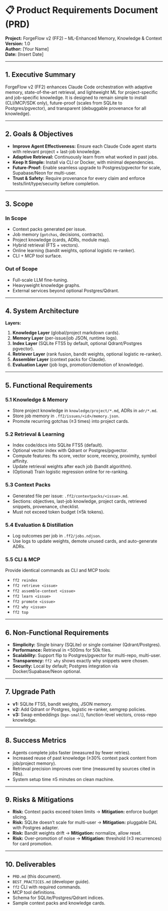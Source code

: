 # 📋 Product Requirements Document (PRD)
**Project:** ForgeFlow v2 (FF2) – ML-Enhanced Memory, Knowledge & Context  
**Version:** 1.0  
**Author:** [Your Name]  
**Date:** [Insert Date]

---

## 1. Executive Summary
ForgeFlow v2 (FF2) enhances Claude Code orchestration with adaptive memory, state-of-the-art retrieval, and lightweight ML for project-specific and job-specific knowledge. It is designed to remain simple to install (CLI/MCP/SDK only), future-proof (scales from SQLite to Postgres/pgvector), and transparent (debuggable provenance for all knowledge).

---

## 2. Goals & Objectives
- **Improve Agent Effectiveness:** Ensure each Claude Code agent starts with relevant project + last-job knowledge.  
- **Adaptive Retrieval:** Continuously learn from what worked in past jobs.  
- **Keep It Simple:** Install via CLI or Docker, with minimal dependencies.  
- **Future-Proof:** Enable seamless upgrade to Postgres/pgvector for scale, Supabase/Neon for multi-user.  
- **Trust & Safety:** Require provenance for every claim and enforce tests/lint/type/security before completion.  

---

## 3. Scope
### In Scope
- Context packs generated per issue.  
- Job memory (`gotchas`, decisions, contracts).  
- Project knowledge (cards, ADRs, module map).  
- Hybrid retrieval (FTS + vectors).  
- Online learning (bandit weights, optional logistic re-ranker).  
- CLI + MCP tool surface.  

### Out of Scope
- Full-scale LLM fine-tuning.  
- Heavyweight knowledge graphs.  
- External services beyond optional Postgres/Qdrant.  

---

## 4. System Architecture
**Layers:**
1. **Knowledge Layer** (global/project markdown cards).  
2. **Memory Layer** (per-issue/job JSON, runtime logs).  
3. **Index Layer** (SQLite FTS5 by default, optional Qdrant/Postgres pgvector).  
4. **Retriever Layer** (rank fusion, bandit weights, optional logistic re-ranker).  
5. **Assembler Layer** (context packs for Claude).  
6. **Evaluation Layer** (job logs, promotion/demotion of knowledge).  

---

## 5. Functional Requirements
### 5.1 Knowledge & Memory
- Store project knowledge in `knowledge/project/*.md`, ADRs in `adr/*.md`.  
- Store job memory in `.ff2/issues/<id>/memory.json`.  
- Promote recurring gotchas (≥3 times) into project cards.  

### 5.2 Retrieval & Learning
- Index code/docs into SQLite FTS5 (default).  
- Optional vector index with Qdrant or Postgres/pgvector.  
- Compute features: fts score, vector score, recency, proximity, symbol affinity.  
- Update retrieval weights after each job (bandit algorithm).  
- (Optional) Train logistic regression online for re-ranking.  

### 5.3 Context Packs
- Generated file per issue: `.ff2/contextpacks/<issue>.md`.  
- Sections: objectives, last-job knowledge, project cards, retrieved snippets, provenance, checklist.  
- Must not exceed token budget (≤5k tokens).  

### 5.4 Evaluation & Distillation
- Log outcomes per job in `.ff2/jobs.ndjson`.  
- Use logs to update weights, demote unused cards, and auto-generate ADRs.  

### 5.5 CLI & MCP
Provide identical commands as CLI and MCP tools:  
- `ff2 reindex`  
- `ff2 retrieve <issue>`  
- `ff2 assemble-context <issue>`  
- `ff2 learn <issue>`  
- `ff2 promote <issue>`  
- `ff2 why <issue>`  
- `ff2 top`  

---

## 6. Non-Functional Requirements
- **Simplicity:** Single binary (SQLite) or single container (Qdrant/Postgres).  
- **Performance:** Retrieval in <500ms for 50k files.  
- **Scalability:** Support flip to Postgres/pgvector for multi-repo, multi-user.  
- **Transparency:** `ff2 why` shows exactly why snippets were chosen.  
- **Security:** Local by default; Postgres integration via Docker/Supabase/Neon optional.  

---

## 7. Upgrade Path
- **v1:** SQLite FTS5, bandit weights, JSON memory.  
- **v2:** Add Qdrant or Postgres, logistic re-ranker, semgrep policies.  
- **v3:** Swap embeddings (`bge-small`), function-level vectors, cross-repo knowledge.  

---

## 8. Success Metrics
- Agents complete jobs faster (measured by fewer retries).  
- Increased reuse of past knowledge (≥30% context pack content from job/project memory).  
- Retrieval precision improves over time (measured by sources cited in PRs).  
- System setup time ≤5 minutes on clean machine.  

---

## 9. Risks & Mitigations
- **Risk:** Context packs exceed token limits → **Mitigation:** enforce budget slicing.  
- **Risk:** SQLite doesn’t scale for multi-user → **Mitigation:** pluggable DAL with Postgres adapter.  
- **Risk:** Bandit weights drift → **Mitigation:** normalize, allow reset.  
- **Risk:** Over-promotion of noise → **Mitigation:** threshold (≥3 recurrences) for card promotion.  

---

## 10. Deliverables
- `PRD.md` (this document).  
- `BEST_PRACTICES.md` (developer guide).  
- `ff2` CLI with required commands.  
- MCP tool definitions.  
- Schema for SQLite/Postgres/Qdrant indices.  
- Sample context packs and knowledge cards.  

